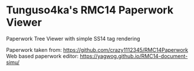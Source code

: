 # Tunguso4ka's RMC14 Paperwork Viewer
Paperwork Tree Viewer with simple SS14 tag rendering

Paperwork taken from: https://github.com/crazy1112345/RMC14Paperwork
Web based paperwork editor: https://yagwog.github.io/RMC14-document-simu/
